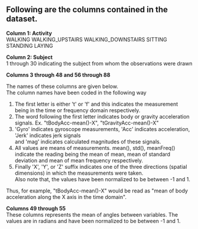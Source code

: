 Following are the columns contained in the dataset.
---------------------------------------------------

**Column 1: Activity**  
WALKING
WALKING_UPSTAIRS
WALKING_DOWNSTAIRS
SITTING
STANDING
LAYING

**Column 2: Subject**  
1 through 30 indicating the subject from whom the observations were drawn

**Columns 3 through 48 and 56 through 88**  

The names of these columns are given below.  
The column names have been coded in the following way  
1. The first letter is either 't' or 'f' and this indicates the measurement being in the time or frequency domain respectively.  
2. The word following the first letter indicates body or gravity acceleration signals. Ex. "tBodyAcc-mean()-X", "tGravityAcc-mean()-X"  
3. 'Gyro' indicates gyroscope measurements, 'Acc' indicates acceleration, 'Jerk' indicates jerk signals  
and 'mag' indicates calculated magnitudes of these signals.  
4. All values are means of measurements. mean(), std(), meanFreq() indicate the reading being the mean of mean, mean of standard deviation and mean of mean frequency respectively.  
5. Finally 'X', 'Y', or 'Z' suffix indicates one of the three directions (spatial dimensions) in which the measurements were taken.  
Also note that, the values have been normalized to be between -1 and 1.

Thus, for example, "tBodyAcc-mean()-X" would be read as "mean of body acceleration along the X axis in the time domain".

**Columns 49 through 55**  
These columns represents the mean of angles between variables. The values are in radians and have been normalized to be between -1 and 1.
